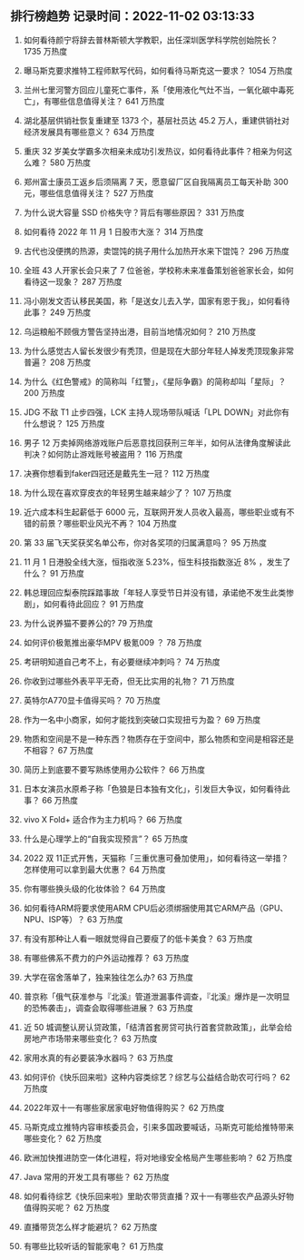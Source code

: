 
## 排行榜趋势 记录时间：2022-11-02 03:13:33
  
  1. 如何看待颜宁将辞去普林斯顿大学教职，出任深圳医学科学院创始院长？ 1735 万热度
    
  2. 曝马斯克要求推特工程师默写代码，如何看待马斯克这一要求？ 1054 万热度
    
  3. 兰州七里河警方回应儿童死亡事件，系「使用液化气灶不当，一氧化碳中毒死亡」，有哪些信息值得关注？ 641 万热度
    
  4. 湖北基层供销社恢复重建至 1373 个，基层社员达 45.2 万人，重建供销社对经济发展具有哪些意义？ 634 万热度
    
  5. 重庆 32 岁美女学霸多次相亲未成功引发热议，如何看待此事件？相亲为何这么难？ 580 万热度
    
  6. 郑州富士康员工返乡后须隔离 7 天，愿意留厂区自我隔离员工每天补助 300 元，哪些信息值得关注？ 527 万热度
    
  7. 为什么说大容量 SSD 价格失守？背后有哪些原因？ 331 万热度
    
  8. 如何看待 2022 年 11 月 1 日股市大涨？ 314 万热度
    
  9. 古代也没便携的热源，卖馄饨的挑子用什么加热开水来下馄饨？ 296 万热度
    
  10. 全班 43 人开家长会只来了 7 位爸爸，学校称未来准备策划爸爸家长会，如何看待这一现象？ 287 万热度
    
  11. 冯小刚发文否认移民美国，称「是送女儿去入学，国家有恩于我」，如何看待此事？ 249 万热度
    
  12. 乌运粮船不顾俄方警告坚持出港，目前当地情况如何？ 210 万热度
    
  13. 为什么感觉古人留长发很少有秃顶，但是现在大部分年轻人掉发秃顶现象非常普遍？ 208 万热度
    
  14. 为什么《红色警戒》的简称叫「红警」，《星际争霸》的简称却叫「星际」？ 200 万热度
    
  15. JDG 不敌 T1 止步四强，LCK 主持人现场带队喊话「LPL DOWN」对此你有什么想说？ 125 万热度
    
  16. 男子 12 万卖掉网络游戏账户后恶意找回获刑三年半，如何从法律角度解读此判决？如何防止游戏账号被盗用？ 116 万热度
    
  17. 决赛你想看到faker四冠还是戴先生一冠？ 112 万热度
    
  18. 为什么现在喜欢穿皮衣的年轻男生越来越少了？ 107 万热度
    
  19. 近六成本科生起薪低于 6000 元，互联网开发人员收入最高，哪些职业或有不错的前景？哪些职业风光不再？ 104 万热度
    
  20. 第 33 届飞天奖获奖名单公布，你对各奖项的归属满意吗？ 95 万热度
    
  21. 11 月 1 日港股全线大涨，恒指收涨 5.23%，恒生科技指数涨近 8% ，发生了什么？ 91 万热度
    
  22. 韩总理回应梨泰院踩踏事故「年轻人享受节日并没有错，承诺绝不发生此类惨剧」，如何看待此回应？ 91 万热度
    
  23. 为什么说养猫不要养公的? 79 万热度
    
  24. 如何评价极氪推出豪华MPV 极氪009 ？ 78 万热度
    
  25. 考研明知道自己考不上，有必要继续冲刺吗？ 74 万热度
    
  26. 你收到过哪些外表平平无奇，但无比实用的礼物？ 71 万热度
    
  27. 英特尔A770显卡值得买吗？ 70 万热度
    
  28. 作为一名中小商家，如何才能找到突破口实现扭亏为盈？ 69 万热度
    
  29. 物质和空间是不是一种东西？物质存在于空间中，那么物质和空间是相容还是不相容？ 67 万热度
    
  30. 简历上到底要不要写熟练使用办公软件？ 66 万热度
    
  31. 日本女演员水原希子称「色狼是日本独有文化」，引发巨大争议，如何看待此事？ 66 万热度
    
  32. vivo X Fold+ 适合作为主力机吗？ 66 万热度
    
  33. 什么是心理学上的“自我实现预言”？ 65 万热度
    
  34. 2022 双 11正式开售，天猫称「三重优惠可叠加使用」，如何看待这一举措？怎样使用可以拿到最大优惠？ 64 万热度
    
  35. 你有哪些换头级的化妆体验？ 64 万热度
    
  36. 如何看待ARM将要求使用ARM CPU后必须绑捆使用其它ARM产品（GPU、NPU、ISP等）？ 63 万热度
    
  37. 有没有那种让人看一眼就觉得自己要瘦了的低卡美食？ 63 万热度
    
  38. 有哪些佛系不费力的户外运动推荐？ 63 万热度
    
  39. 大学在宿舍落单了，独来独往怎么办? 63 万热度
    
  40. 普京称「俄气获准参与『北溪』管道泄漏事件调查，『北溪』爆炸是一次明显的恐怖袭击」，调查会取得哪些进展？ 63 万热度
    
  41. 近 50 城调整认房认贷政策，「结清首套房贷可执行首套贷款政策」，此举会给房地产市场带来哪些变化？ 63 万热度
    
  42. 家用水真的有必要装净水器吗？ 63 万热度
    
  43. 如何评价《快乐回来啦》这种内容类综艺？综艺与公益结合助农可行吗？ 62 万热度
    
  44. 2022年双十一有哪些家居家电好物值得购买？ 62 万热度
    
  45. 马斯克成立推特内容审核委员会，引来多国政要喊话，马斯克可能给推特带来哪些变化？ 62 万热度
    
  46. 欧洲加快推进防空一体化进程，将对地缘安全格局产生哪些影响？ 62 万热度
    
  47. Java 常用的开发工具有哪些？ 62 万热度
    
  48. 如何看待综艺《快乐回来啦》里助农带货直播？双十一有哪些农产品源头好物值得购买呢？ 62 万热度
    
  49. 直播带货怎么样才能避坑？ 62 万热度
    
  50. 有哪些比较听话的智能家电？ 61 万热度
    